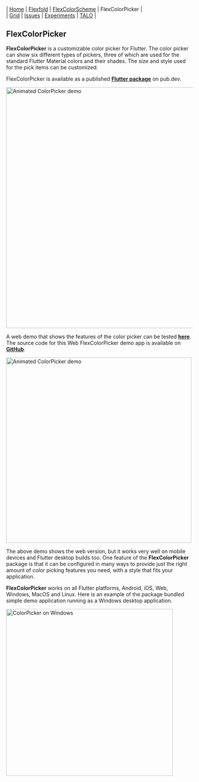 | [Home](README)   | [Flexfold](flexfold) | [FlexColorScheme](colorscheme) | FlexColorPicker                |  
| [Grid](gridview) | [Issues](issues)     | [Experiments](experiments)     | [TALO](talo)                   |

## FlexColorPicker

**FlexColorPicker** is a customizable color picker for Flutter. The color picker can show six different types of 
pickers, three of which are used for the standard Flutter Material colors and their shades. 
The size and style used for the pick items can be customized.

FlexColorPicker is available as a published [**Flutter package**](https://pub.dev/packages/flex_color_picker)
on pub.dev.

<img src="https://rydmike.com/assets/ColorPickerAllSize50.png?raw=true" width="650" alt="Animated ColorPicker demo"/>  

A web demo that shows the features of the color picker can be tested [**here**](http://rydmike.com/democolorpicker).
The source code for this Web FlexColorPicker demo app is 
available on [**GitHub**](https://github.com/rydmike/color_picker_demo).

<img src="https://rydmike.com/assets/ColorPickerWeb.gif?raw=true" alt="Animated ColorPicker demo" width="500"/>

The above demo shows the web version, but it works very well on mobile devices and Flutter desktop builds too.
One feature of the **FlexColorPicker** package is that it can be configured in many ways to provide just 
the right amount of color picking features you need, with a style that fits your application.

**FlexColorPicker** works on all Flutter platforms, Android, iOS, Web, Windows, MacOS and Linux. Here is an
example of the package bundled simple demo application running as a Windows desktop application.

<img src="https://github.com/rydmike/flex_color_picker/blob/master/resources/ColorPickerEnterCode.gif?raw=true" alt="ColorPicker on Windows" width="450"/>
